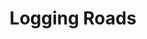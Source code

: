 ---
title: 'Logging Roads'
slug: 'logging-roads'
published: true
categories: [gallery]
content: 'View and help document the spread of logging roads across the Congo Basin region of Central Africa'
href: 'http://loggingroads.org/'
href_target: '_blank'
href_text: 'Launch App'
href_class: 'btn green medium mobile-friendly'
source: 'World Resources Institute and Moabi'
filters: 'crowdsourcing, maps, satellite-imagery, africa, data, global-forest-watch, logging'
---